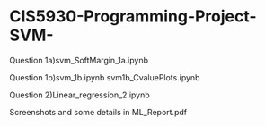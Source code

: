 # CIS5930-Programming-Project-SVM-



Question 1a)svm_SoftMargin_1a.ipynb


Question 1b)svm_1b.ipynb
           svm1b_CvaluePlots.ipynb
    
Question 2)Linear_regression_2.ipynb

Screenshots and some details in ML_Report.pdf
